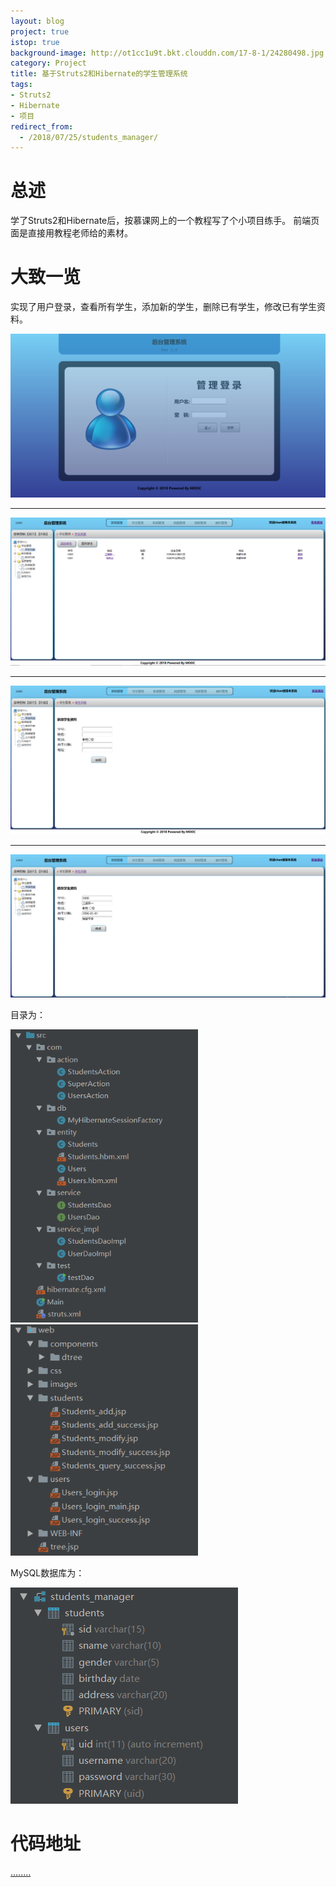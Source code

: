 ```yaml
---
layout: blog
project: true
istop: true
background-image: http://ot1cc1u9t.bkt.clouddn.com/17-8-1/24280498.jpg
category: Project
title: 基于Struts2和Hibernate的学生管理系统
tags:
- Struts2
- Hibernate
- 项目
redirect_from:
  - /2018/07/25/students_manager/
---
```


# 总述

学了Struts2和Hibernate后，按慕课网上的一个教程写了个小项目练手。
前端页面是直接用教程老师给的素材。

# 大致一览

实现了用户登录，查看所有学生，添加新的学生，删除已有学生，修改已有学生资料。

<img src="/style/images/passage/students_manager/loginJSP.PNG">
<hr>
<img src="/style/images/passage/students_manager/mainJSP.PNG">
<hr>
<img src="/style/images/passage/students_manager/addJSP.PNG">
<hr>
<img src="/style/images/passage/students_manager/changeJSP.PNG">

目录为：

<span>
	<img style="width: 300px" src="/style/images/passage/students_manager/codetree1.PNG">
	<img style="width: 300px" src="/style/images/passage/students_manager/codetree2.PNG">
</span>

MySQL数据库为：

<img src="/style/images/passage/students_manager/database.PNG">

# 代码地址

<a href="https://github.com/Monhitul/Students_manager">........</a>